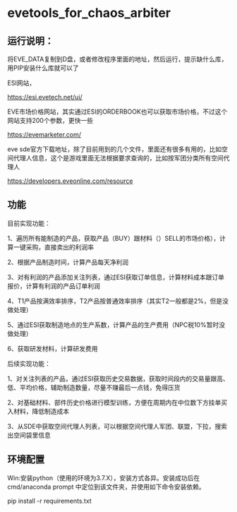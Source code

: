 # evetools_for_chaos_arbiter
## 运行说明：

将EVE_DATA复制到D盘，或者修改程序里面的地址，然后运行，提示缺什么库，用PIP安装什么库就可以了

ESI网站，

https://esi.evetech.net/ui/

EVE市场价格网站，其实通过ESI的ORDERBOOK也可以获取市场价格，不过这个网站支持200个参数，更快一些

https://evemarketer.com/

eve sde官方下载地址，除了目前用到的几个文件，里面还有很多有用的，比如空间代理人信息，这个是游戏里面无法根据要求查询的，比如按军团分类所有空间代理人

https://developers.eveonline.com/resource

## 功能
目前实现功能：

1、遍历所有能制造的产品，获取产品（BUY）跟材料（）SELL的市场价格），计算一键采购，直接卖出的利润率

2、根据产品制造时间，计算产品每天净利润

3、对有利润的产品添加关注列表，通过ESI获取订单信息，计算材料成本跟订单报价，计算有利润的产品订单利润

4、T1产品按满效率排序，T2产品按普通效率排序（其实T2一般都是2%，但是没做处理）

5、通过ESI获取制造地点的生产系数，计算产品的生产费用（NPC税10%暂时没做处理）

6、获取研发材料，计算研发费用


后续实现功能：

1、对关注列表的产品，通过ESI获取历史交易数据，获取时间段内的交易量跟高、低、平均价格，辅助制造数量，尽量不赚最后一点钱，免得压货

2、对基础材料、部件历史价格进行模型训练，方便在周期内在中位数下方挂单买入材料，降低制造成本

3、从SDE中获取空间代理人列表，可以根据空间代理人军团、联盟，下拉，搜索出空间袋里信息

## 环境配置
Win:安装python（使用的环境为3.7.X），安装方式各异。安装成功后在cmd/anaconda prompt 中定位到该文件夹，并使用如下命令安装依赖。

pip install -r requirements.txt

